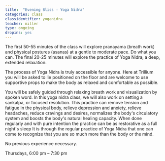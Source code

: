 ```yaml
---
title:  "Evening Bliss - Yoga Nidra"
categories: class
classidentifier: yoganidra
teacher: miller
type: ongoing
dropins: yes
---
```

The first 50-55 minutes of the class will explore pranayama (breath work) and physical postures (asanas) at a gentle to moderate pace. Do what you can. The final 20-25 minutes will explore the practice of Yoga Nidra, a deep, extended relaxation.

The process of Yoga Nidra is truly accessible for anyone. Here at Trillium you will be asked to lie positioned on the floor and are welcome to use supportive props to make the body as relaxed and comfortable as possible.

You will be safely guided through relaxing breath work and visualization by spoken word. In this yoga nidra class, we will also work on setting a sankalpa, or focused resolution. This practice can remove tension and fatigue in the physical body, relieve depression and anxiety, relieve headaches, reduce cravings and desires, normalizes the body's circulatory system and boosts the body's natural healing capacity. When done regularly and with pure intention the practice can be as restorative as a full night's sleep It is through the regular practice of Yoga Nidra that one can come to recognize that you are so much more than the body or the mind.

No previous experience necessary.

Thursdays, 6:00 pm – 7:30 pm
